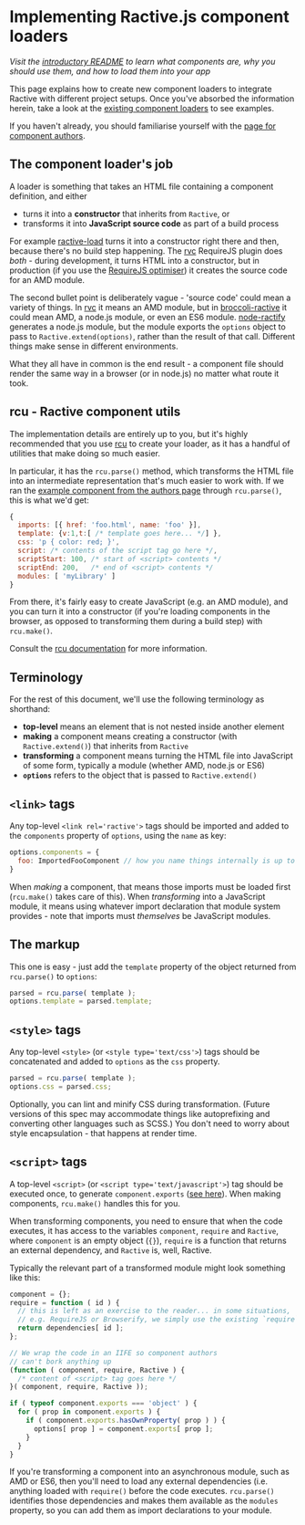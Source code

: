# Implementing Ractive.js component loaders

*Visit the [introductory README](https://github.com/ractivejs/component-spec/blob/master/README.md) to learn what components are, why you should use them, and how to load them into your app*

This page explains how to create new component loaders to integrate Ractive with different project setups. Once you've absorbed the information herein, take a look at the [existing component loaders](https://github.com/ractivejs/component-spec/blob/master/README.md#available-loaders) to see examples.

If you haven't already, you should familiarise yourself with the [page for component authors](https://github.com/ractivejs/component-spec/blob/master/authors.md).


## The component loader's job

A loader is something that takes an HTML file containing a component definition, and either

* turns it into a **constructor** that inherits from `Ractive`, or
* transforms it into **JavaScript source code** as part of a build process

For example [ractive-load](https://github.com/ractivejs/ractive-load) turns it into a constructor right there and then, because there's no build step happening. The [rvc](https://github.com/ractivejs/rvc) RequireJS plugin does *both* - during development, it turns HTML into a constructor, but in production (if you use the [RequireJS optimiser](http://requirejs.org/docs/optimization.html)) it creates the source code for an AMD module.

The second bullet point is deliberately vague - 'source code' could mean a variety of things. In [rvc](https://github.com/ractivejs/rvc) it means an AMD module, but in [broccoli-ractive](https://github.com/ractivejs/broccoli-ractive) it could mean AMD, a node.js module, or even an ES6 module. [node-ractify](https://github.com/marcello3d/node-ractify) generates a node.js module, but the module exports the `options` object to pass to `Ractive.extend(options)`, rather than the result of that call. Different things make sense in different environments.

What they all have in common is the end result - a component file should render the same way in a browser (or in node.js) no matter what route it took.


## rcu - Ractive component utils

The implementation details are entirely up to you, but it's highly recommended that you use [rcu](https://github.com/ractivejs/rcu) to create your loader, as it has a handful of utilities that make doing so much easier.

In particular, it has the `rcu.parse()` method, which transforms the HTML file into an intermediate representation that's much easier to work with. If we ran the [example component from the authors page](https://github.com/ractivejs/component-spec/blob/master/authors.md#example-component) through `rcu.parse()`, this is what we'd get:

```js
{
  imports: [{ href: 'foo.html', name: 'foo' }],
  template: {v:1,t:[ /* template goes here... */] },
  css: 'p { color: red; }',
  script: /* contents of the script tag go here */,
  scriptStart: 100, /* start of <script> contents */
  scriptEnd: 200,   /* end of <script> contents */
  modules: [ 'myLibrary' ]
}
```

From there, it's fairly easy to create JavaScript (e.g. an AMD module), and you can turn it into a constructor (if you're loading components in the browser, as opposed to transforming them during a build step) with `rcu.make()`.

Consult the [rcu documentation](https://github.com/ractivejs/rcu) for more information.


## Terminology

For the rest of this document, we'll use the following terminology as shorthand:

* **top-level** means an element that is not nested inside another element
* **making** a component means creating a constructor (with `Ractive.extend()`) that inherits from `Ractive`
* **transforming** a component means turning the HTML file into JavaScript of some form, typically a module (whether AMD, node.js or ES6)
* **`options`** refers to the object that is passed to `Ractive.extend()`


## `<link>` tags

Any top-level `<link rel='ractive'>` tags should be imported and added to the `components` property of `options`, using the `name` as key:

```js
options.components = {
  foo: ImportedFooComponent // how you name things internally is up to you!
}
```

When *making* a component, that means those imports must be loaded first (`rcu.make()` takes care of this). When *transforming* into a JavaScript module, it means using whatever import declaration that module system provides - note that imports must *themselves* be JavaScript modules.


## The markup

This one is easy - just add the `template` property of the object returned from `rcu.parse()` to `options`:

```js
parsed = rcu.parse( template );
options.template = parsed.template;
```


## `<style>` tags

Any top-level `<style>` (or `<style type='text/css'>`) tags should be concatenated and added to `options` as the `css` property.

```js
parsed = rcu.parse( template );
options.css = parsed.css;
```

Optionally, you can lint and minify CSS during transformation. (Future versions of this spec may accommodate things like autoprefixing and converting other languages such as SCSS.) You don't need to worry about style encapsulation - that happens at render time.


## `<script>` tags

A top-level `<script>` (or `<script type='text/javascript'>`) tag should be executed once, to generate `component.exports` ([see here](https://github.com/ractivejs/component-spec/blob/master/authors.md#component)). When making components, `rcu.make()` handles this for you.

When transforming components, you need to ensure that when the code executes, it has access to the variables `component`, `require` and `Ractive`, where `component` is an empty object (`{}`), `require` is a function that returns an external dependency, and `Ractive` is, well, Ractive.

Typically the relevant part of a transformed module might look something like this:

```js
component = {};
require = function ( id ) {
  // this is left as an exercise to the reader... in some situations,
  // e.g. RequireJS or Browserify, we simply use the existing `require`
  return dependencies[ id ];
};

// We wrap the code in an IIFE so component authors
// can't bork anything up
(function ( component, require, Ractive ) {
  /* content of <script> tag goes here */
}( component, require, Ractive ));

if ( typeof component.exports === 'object' ) {
  for ( prop in component.exports ) {
    if ( component.exports.hasOwnProperty( prop ) ) {
      options[ prop ] = component.exports[ prop ];
    }
  }
}
```

If you're transforming a component into an asynchronous module, such as AMD or ES6, then you'll need to load any external dependencies (i.e. anything loaded with `require()` before the code executes. `rcu.parse()` identifies those dependencies and makes them available as the `modules` property, so you can add them as import declarations to your module.
